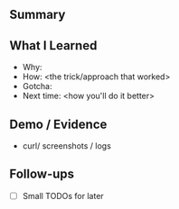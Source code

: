 ## Summary
<!-- What this PR does in one paragraph -->

## What I Learned
- Why: <concept you clarified>
- How: <the trick/approach that worked>
- Gotcha: <pitfall you hit and fix>
- Next time: <how you'll do it better>

## Demo / Evidence
- curl/ screenshots / logs

## Follow-ups
- [ ] Small TODOs for later